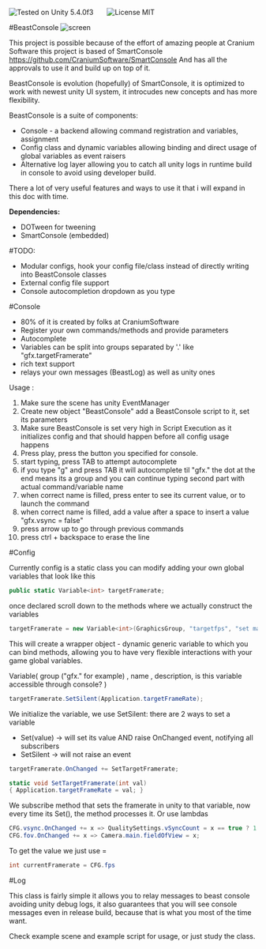 ![Tested on Unity 5.4.0f3](https://img.shields.io/badge/Tested%20on%20unity-5.4.0f3-blue.svg?style=flat-square)&nbsp;&nbsp;&nbsp;&nbsp;&nbsp;&nbsp;
![License MIT](https://img.shields.io/badge/license-MIT-green.svg)

#BeastConsole
![screen](http://i.imgur.com/Djw2FPc.png)

This project is possible because of the effort of amazing people at Cranium Software
this project is based of SmartConsole https://github.com/CraniumSoftware/SmartConsole
And has all the approvals to use it and build up on top of it.


BeastConsole is evolution (hopefully) of SmartConsole,
it is optimized to work with newest unity UI system, it introcudes new concepts and has more flexibility.

BeastConsole is a suite of components:
  * Console - a backend allowing command registration and variables, assignment
  * Config class and dynamic variables allowing binding and direct usage of global variables as event raisers
  * Alternative log layer allowing you to catch all unity logs in runtime build in console to avoid using developer build.

There a lot of very useful features and ways to use it that i will expand in this doc with time.

**Dependencies:** 
* DOTween for tweening
* SmartConsole (embedded) 

#TODO:
* Modular configs, hook your config file/class instead of directly writing into BeastConsole classes
* External config file support 
* Console autocompletion dropdown as you type

#Console
* 80% of it is created by folks at CraniumSoftware
* Register your own commands/methods and provide parameters
* Autocomplete
* Variables can be split into groups separated by '.' like "gfx.targetFramerate"
* rich text support
* relays your own messages (BeastLog) as well as unity ones

Usage :
  1. Make sure the scene has unity EventManager
  2. Create new object "BeastConsole" add a BeastConsole script to it, set its parameters
  3. Make sure BeastConsole is set very high in Script Execution as it initializes config and that should happen before all config usage happens
  4. Press play, press the button you specified for console.
  5. start typing, press TAB to attempt autocomplete
  6. if you type "g" and press TAB it will autocomplete til "gfx." the dot at the end means its a group and you can continue typing second part with actual command/variable name
  7. when correct name is filled, press enter to see its current value, or to launch the command
  8. when correct name is filled, add a value after a space to insert a value "gfx.vsync = false"
  9. press arrow up to go through previous commands
  10. press ctrl + backspace to erase the line

#Config

Currently config is a static class you can modify adding your own global variables that look like this
``` csharp
public static Variable<int> targetFramerate;
```

once declared scroll down to the methods where we actually construct the variables

``` csharp
targetFramerate = new Variable<int>(GraphicsGroup, "targetfps", "set max fps for game",  true);
```
This will create a wrapper object - dynamic generic variable to which you can bind methods, allowing you to have very flexible interactions with your game global variables.

Variable<T>( group ("gfx." for example) , name , description, is this variable accessible through console? )

``` csharp
targetFramerate.SetSilent(Application.targetFrameRate);
```
We initialize the variable, we use SetSilent:
 there are 2 ways to set a variable
 * Set(value) -> will set its value AND raise OnChanged event, notifying all subscribers
 * SetSilent -> will not raise an event

``` csharp
targetFramerate.OnChanged += SetTargetFramerate;

static void SetTargetFramerate(int val)
{ Application.targetFrameRate = val; }
```
We subscribe method that sets the framerate in unity to that variable, now every time its Set(), the method processes it.
Or use lambdas 
``` csharp 
CFG.vsync.OnChanged += x => QualitySettings.vSyncCount = x == true ? 1 : 0;
CFG.fov.OnChanged += x => Camera.main.fieldOfView = x;
```
To get the value we just use =
``` csharp
int currentFramerate = CFG.fps
```
#Log

This class is fairly simple it allows you to relay messages to beast console avoiding unity debug logs, it also guarantees that you will see console messages even in release build, because that is what you most of the time want.

Check example scene and example script for usage, or just study the class.

